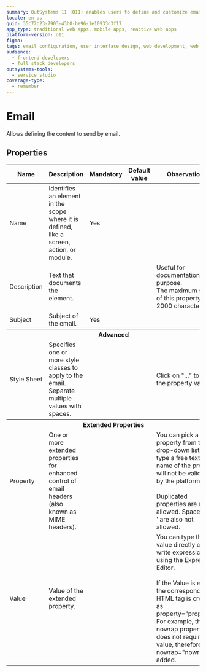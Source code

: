```yaml
---
summary: OutSystems 11 (O11) enables users to define and customize email content with mandatory and advanced properties for effective communication.
locale: en-us
guid: 35c72b23-7903-43b0-be96-1e10933d3f17
app_type: traditional web apps, mobile apps, reactive web apps
platform-version: o11
figma:
tags: email configuration, user interface design, web development, web applications, styling
audience:
  - frontend developers
  - full stack developers
outsystems-tools:
  - service studio
coverage-type:
  - remember
---
```


# Email

Allows defining the content to send by email.  

## Properties

<table markdown="1">
<thead>
<tr>
<th>Name</th>
<th>Description</th>
<th>Mandatory</th>
<th>Default value</th>
<th>Observations</th>
</tr>
</thead>
<tbody>
<tr>
<td title="Name">Name</td>
<td>Identifies an element in the scope where it is defined, like a screen, action, or module.</td>
<td>Yes</td>
<td></td>
<td></td>
</tr>
<tr>
<td title="Description">Description</td>
<td>Text that documents the element.</td>
<td></td>
<td></td>
<td>Useful for documentation purpose.<br/>The maximum size of this property is 2000 characters.</td>
</tr>
<tr>
<td title="Subject">Subject</td>
<td>Subject of the email.</td>
<td>Yes</td>
<td></td>
<td></td>
</tr>
<tr >
<th colspan="5">Advanced</th>
</tr>
<tr>
<td title="Style Sheet">Style Sheet</td>
<td>Specifies one or more style classes to apply to the email. Separate multiple values with spaces.</td>
<td></td>
<td></td>
<td>Click on "..." to edit the property value.</td>
</tr>
<tr >
<th colspan="5">Extended Properties</th>
</tr>
<tr>
<td title="Property">Property</td>
<td>One or more extended properties for enhanced control of email headers (also known as MIME headers).</td>
<td></td>
<td></td>
<td>You can pick a property from the drop-down list or type a free text. The name of the property will not be validated by the platform.<br/><br/>Duplicated properties are not allowed. Spaces, " or ' are also not allowed.</td>
</tr>
<tr>
<td title="Value">Value</td>
<td>Value of the extended property.</td>
<td></td>
<td></td>
<td>You can type the value directly or write expressions using the Expression Editor.<br/><br/>If the Value is empty, the corresponding HTML tag is created as property="property". For example, the nowrap property does not require a value, therefore nowrap="nowrap" is added.</td>
</tr>
</tbody>
</table>

